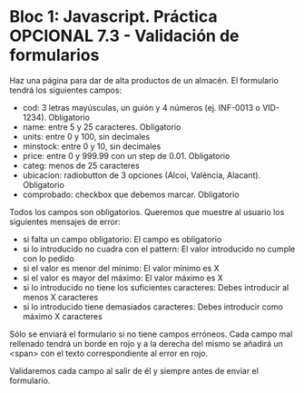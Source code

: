 # Bloc 1: Javascript. Práctica OPCIONAL 7.3 - Validación de formularios

Haz una página para dar de alta productos de un almacén. El formulario tendrá los siguientes campos:
* cod: 3 letras mayúsculas, un guión y 4 números (ej. INF-0013 o VID-1234). Obligatorio
* name: entre 5 y 25 caracteres. Obligatorio
* units: entre 0 y 100, sin decimales
* minstock: entre 0 y 10, sin decimales
* price: entre 0 y 999.99 con un step de 0.01. Obligatorio
* categ: menos de 25 caracteres
* ubicacion: radiobutton de 3 opciones (Alcoi, València, Alacant). Obligatorio
* comprobado: checkbox que debemos marcar. Obligatorio

Todos los campos son obligatorios. Queremos que muestre al usuario los siguientes mensajes de error:
* si falta un campo obligatorio: El campo es obligatorio
* si lo introducido no cuadra con el pattern: El valor introducido no cumple con lo pedido
* si el valor es menor del mínimo: El valor mínimo es X
* si el valor es mayor del máximo: El valor máximo es X
* si lo introducido no tiene los suficientes caracteres: Debes introducir al menos X caracteres
* si lo introducido tiene demasiados caracteres: Debes introducir como máximo X caracteres

Sólo se enviará el formulario si no tiene campos erróneos. Cada campo mal rellenado tendrá un borde en rojo y a la derecha del mismo se añadirá un \<span> con el texto correspondiente al error en rojo.

Validaremos cada campo al salir de él y siempre antes de enviar el formulario.

